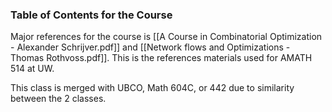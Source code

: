 ### **Table of Contents for the Course**

Major references for the course is [[A Course in Combinatorial Optimization - Alexander Schrijver.pdf]] and [[Network flows and Optimizations - Thomas Rothvoss.pdf]]. This is the references materials used for AMATH 514 at UW.  

This  class is merged with UBCO, Math 604C, or 442 due to similarity between the 2 classes. 